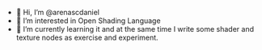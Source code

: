 - 👋 Hi, I’m @arenascdaniel
- 👀 I’m interested in Open Shading Language
- 🌱 I’m currently learning it and at the same time I write some shader and texture nodes as exercise and experiment.
